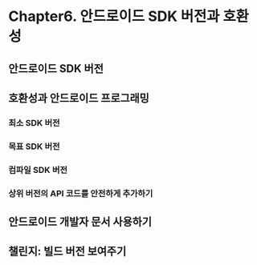 # Chapter6. 안드로이드 SDK 버전과 호환성

## 안드로이드 SDK 버전

## 호환성과 안드로이드 프로그래밍

### 최소 SDK 버전

### 목표 SDK 버전

### 컴파일 SDK 버전

### 상위 버전의 API 코드를 안전하게 추가하기

## 안드로이드 개발자 문서 사용하기

## 챌린지: 빌드 버전 보여주기

